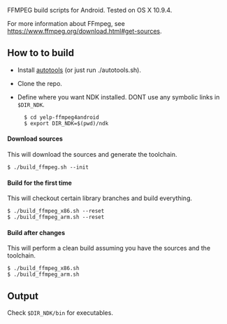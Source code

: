 FFMPEG build scripts for Android. Tested on OS X 10.9.4.

For more information about FFmpeg, see https://www.ffmpeg.org/download.html#get-sources.

## How to to build

* Install [autotools](http://www.jattcode.com/installing-autoconf-automake-libtool-on-mac-osx-mountain-lion/) (or just run ./autotools.sh).
* Clone the repo.
* Define where you want NDK installed. DONT use any symbolic links in `$DIR_NDK`.

        $ cd yelp-ffmpeg4android
        $ export DIR_NDK=$(pwd)/ndk

#### Download sources

This will download the sources and generate the toolchain.

    $ ./build_ffmpeg.sh --init

#### Build for the first time

 This will checkout certain library branches and build everything.

    $ ./build_ffmpeg_x86.sh --reset
    $ ./build_ffmpeg_arm.sh --reset

#### Build after changes

This will perform a clean build assuming you have the sources and the toolchain.

    $ ./build_ffmpeg_x86.sh
    $ ./build_ffmpeg_arm.sh

## Output

Check `$DIR_NDK/bin` for executables.
